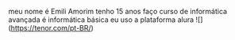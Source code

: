 meu nome é Emili Amorim
tenho 15 anos
faço curso de informática avançada é informática básica 
eu uso a plataforma alura
![] (https://tenor.com/pt-BR/)

